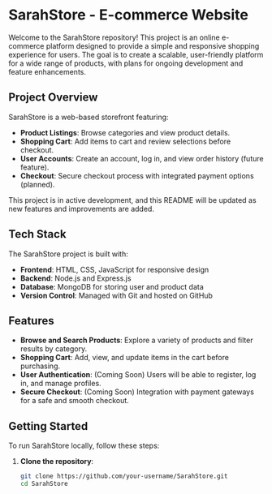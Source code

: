 # SarahStore - E-commerce Website

Welcome to the SarahStore repository! This project is an online e-commerce platform designed to provide a simple and responsive shopping experience for users. The goal is to create a scalable, user-friendly platform for a wide range of products, with plans for ongoing development and feature enhancements.

## Project Overview

SarahStore is a web-based storefront featuring:
- **Product Listings**: Browse categories and view product details.
- **Shopping Cart**: Add items to cart and review selections before checkout.
- **User Accounts**: Create an account, log in, and view order history (future feature).
- **Checkout**: Secure checkout process with integrated payment options (planned).

This project is in active development, and this README will be updated as new features and improvements are added.

## Tech Stack

The SarahStore project is built with:
- **Frontend**: HTML, CSS, JavaScript for responsive design
- **Backend**: Node.js and Express.js
- **Database**: MongoDB for storing user and product data
- **Version Control**: Managed with Git and hosted on GitHub

## Features

- **Browse and Search Products**: Explore a variety of products and filter results by category.
- **Shopping Cart**: Add, view, and update items in the cart before purchasing.
- **User Authentication**: (Coming Soon) Users will be able to register, log in, and manage profiles.
- **Secure Checkout**: (Coming Soon) Integration with payment gateways for a safe and smooth checkout.

## Getting Started

To run SarahStore locally, follow these steps:

1. **Clone the repository**:
   ```bash
   git clone https://github.com/your-username/SarahStore.git
   cd SarahStore
